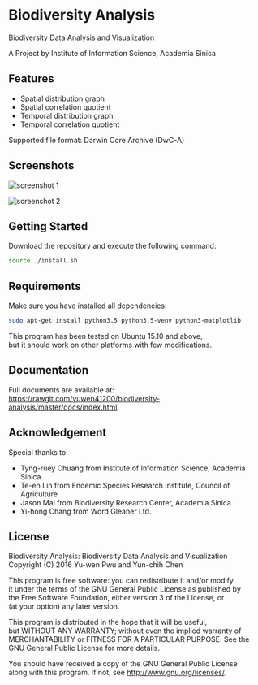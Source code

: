 # Biodiversity Analysis #

Biodiversity Data Analysis and Visualization

A Project by Institute of Information Science, Academia Sinica

## Features ##

* Spatial distribution graph
* Spatial correlation quotient
* Temporal distribution graph
* Temporal correlation quotient

Supported file format: Darwin Core Archive (DwC-A)

## Screenshots ##

![screenshot 1](http://i.imgur.com/OzGaaYa.png "screenshot 1")

![screenshot 2](http://i.imgur.com/aLUQ9Kk.png "screenshot 2")

## Getting Started ##

Download the repository and execute the following command:

```bash
source ./install.sh
```

## Requirements ##

Make sure you have installed all dependencies:

```bash
sudo apt-get install python3.5 python3.5-venv python3-matplotlib
```

This program has been tested on Ubuntu 15.10 and above,  
but it should work on other platforms with few modifications.

## Documentation ##

Full documents are available at:  
<https://rawgit.com/yuwen41200/biodiversity-analysis/master/docs/index.html>.

## Acknowledgement ##

Special thanks to:

* Tyng-ruey Chuang from Institute of Information Science, Academia Sinica
* Te-en Lin from Endemic Species Research Institute, Council of Agriculture
* Jason Mai from Biodiversity Research Center, Academia Sinica
* Yi-hong Chang from Word Gleaner Ltd.

## License ##

Biodiversity Analysis: Biodiversity Data Analysis and Visualization  
Copyright (C) 2016 Yu-wen Pwu and Yun-chih Chen

This program is free software: you can redistribute it and/or modify  
it under the terms of the GNU General Public License as published by  
the Free Software Foundation, either version 3 of the License, or  
(at your option) any later version.

This program is distributed in the hope that it will be useful,  
but WITHOUT ANY WARRANTY; without even the implied warranty of  
MERCHANTABILITY or FITNESS FOR A PARTICULAR PURPOSE. See the  
GNU General Public License for more details.

You should have received a copy of the GNU General Public License  
along with this program. If not, see <http://www.gnu.org/licenses/>.

